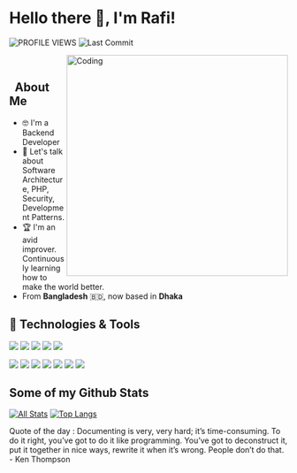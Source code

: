 # Hello there 👋, I'm Rafi! 


![PROFILE VIEWS](https://gpvc.arturio.dev/ponickkhan)
<img alt="Last Commit" src="https://img.shields.io/github/last-commit/ponickkhan/ponickkhan?logo=markdown&label=LAST+UPDATE&color=29bf12&style=flat">
<!-- ![universe-frame](https://i.giphy.com/media/J39gurpvL7SHpnTTJB/giphy.webp "Universe Big Bang") -->

<!--
**ponickkhan/ponickkhan** is a ✨ _special_ ✨ repository because its `README.md` (this file) appears on your GitHub profile.

Here are some ideas to get you started:

- 🔭 I’m currently working on ...
- 🌱 I’m currently learning ...
- 👯 I’m looking to collaborate on ...
- 🤔 I’m looking for help with ...
- 💬 Ask me about ...
- 📫 How to reach me: ...
- 😄 Pronouns: ...
- ⚡ Fun fact: ...
-->

<img align="right" alt="Coding" width="400" src="https://media.giphy.com/media/Y4ak9Ki2GZCbJxAnJD/giphy.gif">
</br>

## &nbsp; **About Me**

- 🤓 I'm a Backend Developer
- 💬 Let's talk about Software Architecture, PHP, Security, Development Patterns.
- 🏆 I'm an avid improver. Continuously learning how to make the world better.
- From **Bangladesh** 🇧🇩, now based in **Dhaka**



<!-- - 📫 Let's get social: <a href="https://www.linkedin.com/in/ponick/"> <img src="https://img.shields.io/badge/-LinkedIn-%233781da" alt="LinkedIn"/></a>   -->



## 🔧 Technologies & Tools
![](https://img.shields.io/badge/OS-Linux-informational?style=flat&logo=linux&logoColor=white&color=2bbc8a)
![](https://img.shields.io/badge/Editor-IntelliJ_IDEA-informational?style=flat&logo=intellij-idea&logoColor=white&color=2bbc8a)
![](https://img.shields.io/badge/Code-Python-informational?style=flat&logo=python&logoColor=white&color=2bbc8a)
![](https://img.shields.io/badge/Code-JavaScript-informational?style=flat&logo=javascript&logoColor=white&color=2bbc8a)
![](https://img.shields.io/badge/Code-PHP-informational?style=flat&logo=php&logoColor=white&color=2bbc8a)

![](https://img.shields.io/badge/Code-Vue-informational?style=flat&logo=vue.js&logoColor=white&color=2bbc8a)
![](https://img.shields.io/badge/Shell-Bash-informational?style=flat&logo=gnu-bash&logoColor=white&color=2bbc8a)
![](https://img.shields.io/badge/Tools-MySQL-informational?style=flat&logo=mysql&logoColor=white&color=2bbc8a)
![](https://img.shields.io/badge/Tools-Docker-informational?style=flat&logo=docker&logoColor=white&color=2bbc8a)
![](https://img.shields.io/badge/Tools-Kubernetes-informational?style=flat&logo=kubernetes&logoColor=white&color=2bbc8a)
![](https://img.shields.io/badge/Cloud-AWS-informational?style=flat&logo=awesomewm&logoColor=white&color=2bbc8a)
![](https://img.shields.io/badge/Cloud-Digital_Ocean-informational?style=flat&logo=digitalocean&logoColor=white&color=2bbc8a)

## Some of my Github Stats
[![All Stats](https://github-readme-stats-axpwmfcg3.vercel.app/api?username=ponickkhan&show_icons=true&include_all_commits=true&count_private=true&hide=contribs)](https://github.com/ponickkhan/github-readme-stats)
[![Top Langs](https://github-readme-stats-axpwmfcg3.vercel.app/api/top-langs/?username=ponickkhan&layout=compact)](https://github.com/ponickkhan/github-readme-stats)


<!--![ponickkhan's github stats](https://github-readme-stats.vercel.app/api?username=ponickkhan) -->

Quote of the day :
Documenting is very, very hard; it’s time-consuming. To do it right, you’ve got to do it like programming. You’ve got to deconstruct it, put it together in nice ways, rewrite it when it’s wrong. People don’t do that. - Ken Thompson
